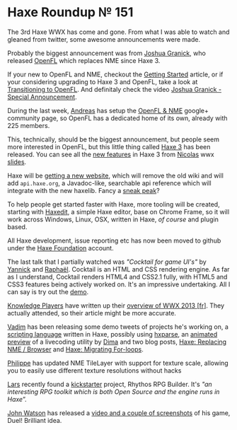[_template]: roundup.html
# Haxe Roundup № 151

The 3rd Haxe WWX has come and gone. From what I was able to watch and gleaned from twitter, some awesome announcements were made.

Probably the biggest announcement was from [Joshua Granick][link 1], who released [OpenFL][link 2] which replaces NME since Haxe 3.

If your new to OpenFL and NME, checkout the [Getting Started][link 3] article, or if your considering upgrading to Haxe 3 and OpenFL, take a look at [Transitioning to OpenFL][link 4]. And definitaly check the video [Joshua Granick - Special Announcement][link 5].

During the last week, [Andreas][link 6] has setup the [OpenFL &amp; NME][link 7] google+ community page, so OpenFL has a dedicated home of its own, already with 225 members.

This, technically, should be the biggest announcement, but people seem more interested in OpenFL, but this little thing called [Haxe 3][link 8] has been released. You can see all the [new features][link 9] in Haxe 3 from [Nicolas][link 10] wwx [slides][link 11].

Haxe will be [getting a new website][link 12], which will remove the old wiki and will add `api.haxe.org`, a Javadoc-like, searchable api reference which will integrate with the new haxelib. Fancy a [sneak peak][link 13]?

To help people get started faster with Haxe, more tooling will be created, starting with [Haxedit][link 14], a simple Haxe editor, base on Chrome Frame, so it will work across Windows, Linux, OSX, written in Haxe, *of course* and plugin based.

All Haxe development, issue reporting etc has now been moved to github under the [Haxe Foundation][link 15] account.

The last talk that I partially watched was *"Cocktail for game UI's"* by [Yannick][link 16] and [Raphaël][link 17]. Cocktail is an HTML and CSS rendering engine. As far as I understand, Cocktail renders HTML4 and CSS2.1 fully, with HTML5 and CSS3 features being actively worked on. It's an impressive undertaking. All I can say is try out the [demo][link 18].

[Knowledge Players][link 19] have written up their [overview of WWX 2013 [fr]][link 20]. They actually attended, so their article might be more accurate.

[Vadim][link 21] has been releasing some demo tweets of projects he's working on, a [scripting language][link 22] written in Haxe, possibly using [hxparse][link 23], an [animated preview][link 24] of a livecoding utility by [Dima][link 25] and two blog posts, [Haxe: Replacing NME / Browser][link 26] and [Haxe: Migrating For-loops][link 27].

[Philippe][link 28] has updated NME TileLayer with support for texture scale, allowing you to easily use different texture resolutions without hacks

[Lars][link 29] recently found a [kickstarter][link 30] project, Rhythos RPG Builder. It's *"an interesting RPG toolkit which is both Open Source and the engine runs in Haxe*”.

[John Watson][link 31] has released a [video and a couple of screenshots][link 32] of his game, Duel! Brilliant idea.

[link 1]: https://twitter.com/singmajesty "Joshua Granick"
[link 2]: https://github.com/openfl "OpenFL"
[link 3]: https://github.com/openfl/openfl/wiki/Get-Started "Getting Started"
[link 4]: https://github.com/openfl/openfl/wiki/Transition-to-OpenFL "Transitioning to OpenFL"
[link 5]: https://vimeo.com/66996045 "Joshua Granick - Special Announcement"
[link 6]: https://plus.google.com/100343108333442407381 "Andreas"
[link 7]: https://plus.google.com/communities/100629265342461903925 "OpenFL &amp; NME"
[link 8]: http://haxe.org/download "Haxe 3"
[link 9]: http://ncannasse.github.io/hxslides/www/wwx2013.html#2 "new features"
[link 10]: https://twitter.com/ncannasse "Nicolas"
[link 11]: http://ncannasse.github.io/hxslides/www/wwx2013.html "slides"
[link 12]: http://ncannasse.github.io/hxslides/www/wwx2013.html#24-11 "getting a new website"
[link 13]: http://haxefoundation.github.io/haxe.org/proto/index.html "sneak peak"
[link 14]: http://ncannasse.github.io/hxslides/www/wwx2013.html#25-11 "Haxedit"
[link 15]: https://github.com/haxefoundation "Haxe Foundation"
[link 16]: https://plus.google.com/112248683411575752952/posts "Yannick"
[link 17]: https://twitter.com/djcodam "Raphaël"
[link 18]: http://demos.silexlabs.org/trycocktail/ "demo"
[link 19]: http:// "Knowledge Players"
[link 20]: http://www.knowledge-players.com/fr/journal/2013/wwx-2013-un-week-end-au-c%C5%93ur-dhaxe.html#.UaXNnomsiSo "overview of WWX 2013 [fr]"
[link 21]: https://twitter.com/YellowAfterlife "Vadim"
[link 22]: https://twitter.com/YellowAfterlife/status/339527068503130112/photo/1/large "scripting language"
[link 23]: https://github.com/Simn/hxparse "hxparse"
[link 24]: http://twitpic.com/cspm81 "animated preview"
[link 25]: https://twitter.com/DimaGranetchi "Dima"
[link 26]: http://yal.cc/haxe-replacing-nme-browser/ "Haxe: Replacing NME / Browser"
[link 27]: http://yal.cc/haxe-migrating-for-loops/ "Haxe: Migrating For-loops"
[link 28]: https://twitter.com/elsassph "Philippe"
[link 29]: https://twitter.com/larsiusprime "Lars"
[link 30]: http://www.kickstarter.com/projects/davidmaletz/rhythos-rpg-builder "kickstarter"
[link 31]: https://plus.google.com/u/1/105783622938386957806 "John Watson"
[link 32]: https://plus.google.com/u/1/105783622938386957806/posts/1R1vWcmv2Hg "video and a couple of screenshots"

